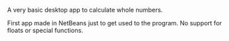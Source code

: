 A very basic desktop app to calculate whole numbers.

First app made in NetBeans just to get used to the program. No support for floats or special functions.
